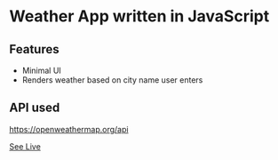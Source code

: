 # Weather App written in JavaScript
## Features
- Minimal UI
- Renders weather based on city name user enters

## API used
https://openweathermap.org/api

[See Live](https://weather-ash.netlify.app/)

